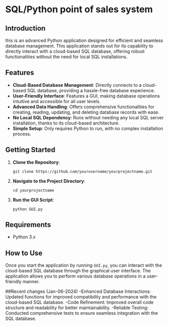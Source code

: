 # SQL/Python point of sales system

## Introduction
this is an advanced Python application designed for efficient and seamless database management. This application stands out for its capability to directly interact with a cloud-based SQL database, offering robust functionalities without the need for local SQL installations.

## Features
- **Cloud-Based Database Management**: Directly connects to a cloud-based SQL database, providing a hassle-free database experience.
- **User-Friendly Interface**: Features a GUI, making database operations intuitive and accessible for all user levels.
- **Advanced Data Handling**: Offers comprehensive functionalities for creating, reading, updating, and deleting database records with ease.
- **No Local SQL Dependency**: Runs without needing any local SQL server installation, thanks to its cloud-based architecture.
- **Simple Setup**: Only requires Python to run, with no complex installation process.

## Getting Started

1. **Clone the Repository**:
   ```
   git clone https://github.com/yourusername/yourprojectname.git
   ```
2. **Navigate to the Project Directory**:
   ```
   cd yourprojectname
   ```
3. **Run the GUI Script**:
   ```
   python GUI.py
   ```

## Requirements
- Python 3.x

## How to Use
Once you start the application by running `GUI.py`, you can interact with the cloud-based SQL database through the graphical user interface. The application allows you to perform various database operations in a user-friendly manner.


##Recent changes (Jan-06-2024)
-Enhanced Database Interactions: Updated functions for improved compatibility and performance with the cloud-based SQL database.
-Code Refinement: Improved overall code structure and readability for better maintainability.
-Reliable Testing: Conducted comprehensive tests to ensure seamless integration with the SQL database.





